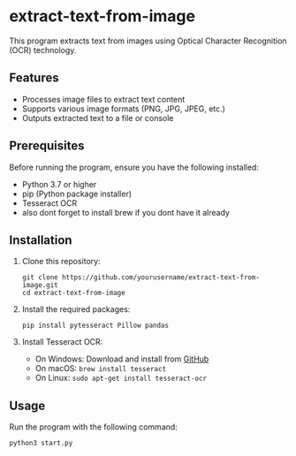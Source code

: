# extract-text-from-image

This program extracts text from images using Optical Character Recognition (OCR) technology.

## Features

- Processes image files to extract text content
- Supports various image formats (PNG, JPG, JPEG, etc.)
- Outputs extracted text to a file or console

## Prerequisites

Before running the program, ensure you have the following installed:

- Python 3.7 or higher
- pip (Python package installer)
- Tesseract OCR
- also dont forget to install brew if you dont have it already

## Installation

1. Clone this repository:
   ```
   git clone https://github.com/yourusername/extract-text-from-image.git
   cd extract-text-from-image
   ```

2. Install the required packages:
   ```
   pip install pytesseract Pillow pandas
   ```

3. Install Tesseract OCR:
   - On Windows: Download and install from [GitHub](https://github.com/UB-Mannheim/tesseract/wiki)
   - On macOS: `brew install tesseract`
   - On Linux: `sudo apt-get install tesseract-ocr`

## Usage

Run the program with the following command:
```
python3 start.py 
```